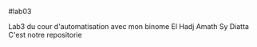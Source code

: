 #lab03

Lab3 du cour d'automatisation avec mon binome El Hadj Amath Sy Diatta
C'est notre repositorie 
